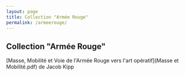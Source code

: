 ```yaml
---
layout: page
title: Collection "Armée Rouge"
permalink: /armeerouge/
---
```


## Collection "Armée Rouge"

[Masse, Mobilité et Voie de l'Armée Rouge vers l'art opératif](Masse et Mobilité.pdf) de Jacob Kipp



